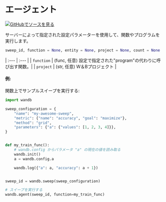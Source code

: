 # エージェント

[![](https://www.tensorflow.org/images/GitHub-Mark-32px.png)GitHubでソースを見る](https://www.github.com/wandb/client/tree/c4726707ed83ebb270a2cf84c4fd17b8684ff699/wandb/wandb_agent.py#L592-L650)

サーバーによって指定された設定パラメーターを使用して、関数やプログラムを実行します。
```python
sweep_id, function = None, entity = None, project = None, count = None
```



| :--- | :--- |
| `function` | (func, 任意) 設定で指定された"program"の代わりに呼び出す関数。|
| `project` | (str, 任意) W＆Bプロジェクト |
#### 例:

関数上でサンプルスイープを実行する:

```python
import wandb

sweep_configuration = {
    "name": "my-awesome-sweep",
    "metric": {"name": "accuracy", "goal": "maximize"},
    "method": "grid",
    "parameters": {"a": {"values": [1, 2, 3, 4]}},
}


def my_train_func():
    # wandb.config からパラメータ "a" の現在の値を読み取る
    wandb.init()
    a = wandb.config.a

    wandb.log({"a": a, "accuracy": a + 1})


sweep_id = wandb.sweep(sweep_configuration)

# スイープを実行する
wandb.agent(sweep_id, function=my_train_func)
```